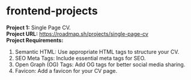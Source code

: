 # frontend-projects

**Project 1:** Single Page CV. <br>
**Project URL:** https://roadmap.sh/projects/single-page-cv <br>
**Project Requirements:**
1. Semantic HTML: Use appropriate HTML tags to structure your CV. 
2. SEO Meta Tags: Include essential meta tags for SEO.
3. Open Graph (OG) Tags: Add OG tags for better social media sharing.
4. Favicon: Add a favicon for your CV page.
